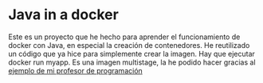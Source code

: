 # Java in a docker
Este es un proyecto que he hecho para aprender el funcionamiento de docker con Java, en especial la creación de contenedores. He reutilizado un código que ya hice para simplemente crear la imagen. Hay que ejecutar docker run myapp. Es una imagen multistage, la he podido hacer gracias al [ejemplo de mi profesor de programación](https://github.com/dfleta/docker-multistage-maven-java)

